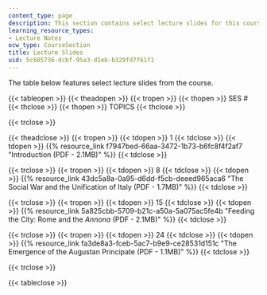 ```yaml
---
content_type: page
description: This section contains select lecture slides for this course.
learning_resource_types:
- Lecture Notes
ocw_type: CourseSection
title: Lecture Slides
uid: 5c605736-dcbf-95a3-d1eb-b329fd7f61f1
---
```


The table below features select lecture slides from the course.

{{< tableopen >}}
{{< theadopen >}}
{{< tropen >}}
{{< thopen >}}
SES #
{{< thclose >}}
{{< thopen >}}
TOPICS
{{< thclose >}}

{{< trclose >}}

{{< theadclose >}}
{{< tropen >}}
{{< tdopen >}}
1
{{< tdclose >}}
{{< tdopen >}}
{{% resource_link f7947bed-66aa-3472-1b73-b6fc8f4f2af7 "Introduction (PDF - 2.1MB)" %}}
{{< tdclose >}}

{{< trclose >}}
{{< tropen >}}
{{< tdopen >}}
8
{{< tdclose >}}
{{< tdopen >}}
{{% resource_link 43dc5a8a-0a95-d6dd-f5cb-deeed965aca6 "The Social War and the Unification of Italy (PDF - 1.7MB)" %}}
{{< tdclose >}}

{{< trclose >}}
{{< tropen >}}
{{< tdopen >}}
15
{{< tdclose >}}
{{< tdopen >}}
{{% resource_link 5a825cbb-5709-b21c-a50a-5a075ac5fe4b "Feeding the City: Rome and the _Annona_ (PDF - 2.1MB)" %}}
{{< tdclose >}}

{{< trclose >}}
{{< tropen >}}
{{< tdopen >}}
24
{{< tdclose >}}
{{< tdopen >}}
{{% resource_link fa3de8a3-fceb-5ac7-b9e9-ce28531d151c "The Emergence of the Augustan Principate (PDF - 1.1MB)" %}}
{{< tdclose >}}

{{< trclose >}}

{{< tableclose >}}